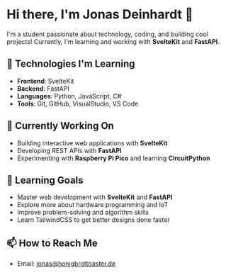 # Hi there, I'm Jonas Deinhardt 👋

I'm a student passionate about technology, coding, and building cool projects! Currently, I'm learning and working with **SvelteKit** and **FastAPI**.

## 🚀 Technologies I'm Learning

- **Frontend**: SvelteKit
- **Backend**: FastAPI
- **Languages**: Python, JavaScript, C#
- **Tools**: Git, GitHub, VisualStudio, VS Code

## 🔧 Currently Working On

- Building interactive web applications with **SvelteKit**
- Developing REST APIs with **FastAPI**
- Experimenting with **Raspberry Pi Pico** and learning **CircuitPython**

## 🌱 Learning Goals

- Master web development with **SvelteKit** and **FastAPI**
- Explore more about hardware programming and IoT
- Improve problem-solving and algorithm skills
- Learn TailwindCSS to get better designs done faster

## 📫 How to Reach Me
- Email: jonas@honigbrottoaster.de
